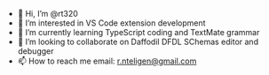 - 👋 Hi, I’m @rt320
- 👀 I’m interested in VS Code extension development
- 🌱 I’m currently learning TypeScript coding and TextMate grammar
- 💞️ I’m looking to collaborate on Daffodil DFDL SChemas editor and debugger 
- 📫 How to reach me email: r.nteligen@gmail.com

<!---
rt320/rt320 is a ✨ special ✨ repository because its `README.md` (this file) appears on your GitHub profile.
You can click the Preview link to take a look at your changes.
--->
